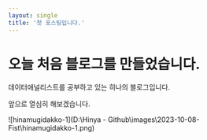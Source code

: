 ```yaml
---
layout: single
title: '첫 포스팅입니다.'
---
```


# 오늘 처음 블로그를 만들었습니다.

데이터애널리스트를 공부하고 있는 히나의 블로그입니다. 

앞으로 열심히 해보겠습니다.





![hinamugidakko-1](D:\Hinya - Github\images\2023-10-08-Fist\hinamugidakko-1.png)
